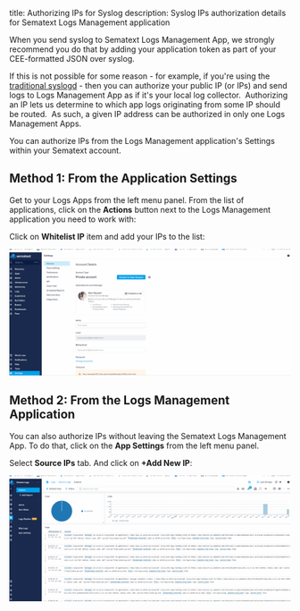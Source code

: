 title: Authorizing IPs for Syslog
description:  Syslog IPs authorization details for Sematext Logs Management application

When you send syslog to Sematext Logs Management App, we strongly recommend you do that by
adding your application token as part of your CEE-formatted JSON over
syslog.

If this is not possible for some reason - for example, if you're using
the [traditional syslogd](syslogd) - then you can authorize
your public IP (or IPs) and send logs to Logs Management App as if it's your local
log collector.  Authorizing an IP lets us determine to which app
logs originating from some IP should be routed.  As such, a given IP
address can be authorized in only one Logs Management Apps. 

You can authorize IPs from the Logs Management application's Settings within
your Sematext account.

## Method 1: From the Application Settings

Get to your Logs Apps from the left menu panel. From the list of applications, click on the **Actions** button next to
the Logs Management application you need to work with:

Click on **Whitelist IP** item and add your IPs to the list:

<img src="/docs/images/logs/logs-app-syslog-ip-authorize-method-1-min.gif" alt="whitelist syslog IP">

## Method 2: From the Logs Management Application

You can also authorize IPs without leaving the Sematext Logs Management App. To
do that, click on the **App Settings** from the left menu panel.

Select **Source IPs** tab. And click on **+Add New IP**:

<img src="/docs/images/logs/logs-app-syslog-ip-authorize-method-2-min.gif" alt="syslog IP Authorize">
